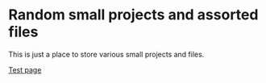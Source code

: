 # Random small projects and assorted files
This is just a place to store various small projects and files.

[Test page](https://github.com/SolverMax/Random/blob/main/test.html)
